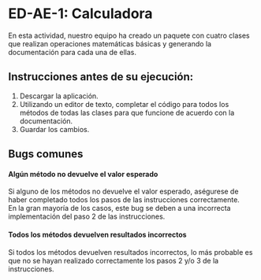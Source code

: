 # ED-AE-1: Calculadora

En esta actividad, nuestro equipo ha creado un paquete con cuatro clases que realizan operaciones matemáticas básicas y generando la documentación para cada una de ellas.  

## Instrucciones antes de su ejecución:
1. Descargar la aplicación.
2. Utilizando un editor de texto, completar el código para todos los métodos de todas las clases para que funcione de acuerdo con la documentación.
3. Guardar los cambios.

## Bugs comunes
#### Algún método no devuelve el valor esperado
Si alguno de los métodos no devuelve el valor esperado, aségurese de haber completado todos los pasos de las instrucciones correctamente.  
En la gran mayoría de los casos, este bug se deben a una incorrecta implementación del paso 2 de las instrucciones.
#### Todos los métodos devuelven resultados incorrectos
Si todos los métodos devuelven resultados incorrectos, lo más probable es que no se hayan realizado correctamente los pasos 2 y/o 3 de la instrucciones. 
